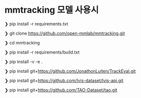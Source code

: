 # mmtracking 모델 사용시
❯ pip install -r requirements.txt


❯ git clone https://github.com/open-mmlab/mmtracking.git


❯ cd mmtracking


❯ pip install -r requirements/build.txt


❯ pip install -v -e .


❯ pip install git+https://github.com/JonathonLuiten/TrackEval.git


❯ pip install git+https://github.com/lvis-dataset/lvis-api.git


❯ pip install git+https://github.com/TAO-Dataset/tao.git
